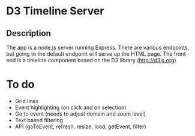 # D3 Timeline Server #

Description
------------

The app is a node.js server running Express. There are various endpoints, but going to the default endpoint will serve up the HTML page. The front end
is a timeline component based on the D3 library (http://d3js.org)

# To do #

- Grid lines
- Event highlighting (on click and on selection)
- Go to event (needs to adjust domain and zoom level)
- Text based filtering
- API (goToEvent, refresh, resize, load, getEvent, filter)


